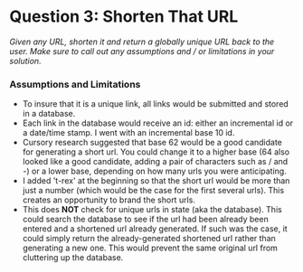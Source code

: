 # Question 3: Shorten That URL

_Given any URL, shorten it and return a globally unique URL back to the user. Make sure to call out any assumptions and / or limitations in your solution._

### Assumptions and Limitations

- To insure that it is a unique link, all links would be submitted and stored in a database.
- Each link in the database would receive an id: either an incremental id or a date/time stamp. I went with an incremental base 10 id.
- Cursory research suggested that base 62 would be a good candidate for generating a short url. You could change it to a higher base (64 also looked like a good candidate, adding a pair of characters such as / and -) or a lower base, depending on how many urls you were anticipating.
- I added 't-rex' at the beginning so that the short url would be more than just a number (which would be the case for the first several urls). This creates an opportunity to brand the short urls.
- This does **NOT** check for unique urls in state (aka the database). This could search the database to see if the url had been already been entered and a shortened url already generated. If such was the case, it could simply return the already-generated shortened url rather than generating a new one. This would prevent the same original url from cluttering up the database.
